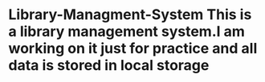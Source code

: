 # Library-Managment-System This is a library management system.I am working on it just for practice and all data is stored in local storage  
